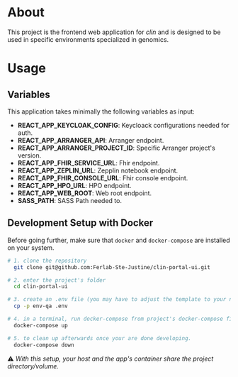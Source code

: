 # About
This project is the frontend web application for _clin_ and is designed to be used in specific environments specialized in genomics.  


# Usage

## Variables

This application takes minimally the following variables as input:

- **REACT_APP_KEYCLOAK_CONFIG**: Keycloack configurations needed for auth. 
- **REACT_APP_ARRANGER_API**: Arranger endpoint.
- **REACT_APP_ARRANGER_PROJECT_ID**: Specific Arranger project's version.
- **REACT_APP_FHIR_SERVICE_URL**: Fhir endpoint.
- **REACT_APP_ZEPLIN_URL**: Zepplin notebook endpoint.
- **REACT_APP_FHIR_CONSOLE_URL**: Fhir console endpoint.
- **REACT_APP_HPO_URL**: HPO endpoint.
- **REACT_APP_WEB_ROOT**: Web root endpoint.
- **SASS_PATH**: SASS Path needed to.


## Development Setup with Docker

Before going further, make sure that ```docker``` and ```docker-compose``` are installed on your system.

```bash
# 1. clone the repository
  git clone git@github.com:Ferlab-Ste-Justine/clin-portal-ui.git

# 2. enter the project's folder
  cd clin-portal-ui

# 3. create an .env file (you may have to adjust the template to your needs)
  cp -p env-qa .env

# 4. in a terminal, run docker-compose from project's docker-compose file. 
  docker-compose up

# 5. to clean up afterwards once your are done developing.
  docker-compose down
```
:warning: _With this setup, your host and the app's container share the project directory/volume._
